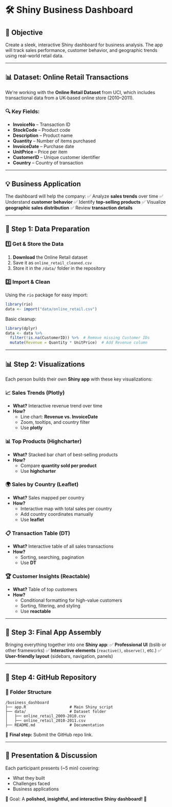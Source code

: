 # 🛠 Shiny Business Dashboard

## 🎯 Objective
Create a sleek, interactive Shiny dashboard for business analysis. The app will track sales performance, customer behavior, and geographic trends using real-world retail data.

---

## 📊 Dataset: Online Retail Transactions
We're working with the **Online Retail Dataset** from UCI, which includes transactional data from a UK-based online store (2010–2011).

### 🔍 Key Fields:
- **InvoiceNo** – Transaction ID
- **StockCode** – Product code
- **Description** – Product name
- **Quantity** – Number of items purchased
- **InvoiceDate** – Purchase date
- **UnitPrice** – Price per item
- **CustomerID** – Unique customer identifier
- **Country** – Country of transaction

---

## 💡 Business Application
The dashboard will help the company:
✅ Analyze **sales trends** over time
✅ Understand **customer behavior**
✅ Identify **top-selling products**
✅ Visualize **geographic sales distribution**
✅ Review **transaction details**

---

## 📂 Step 1: Data Preparation

### 1️⃣ Get & Store the Data
1. **Download** the Online Retail dataset
2. Save it as `online_retail_cleaned.csv`
3. Store it in the `/data/` folder in the repository

### 2️⃣ Import & Clean
Using the `rio` package for easy import:
```r
library(rio)
data <- import("data/online_retail.csv")
```
Basic cleanup:
```r
library(dplyr)
data <- data %>%
  filter(!is.na(CustomerID)) %>%  # Remove missing Customer IDs
  mutate(Revenue = Quantity * UnitPrice)  # Add Revenue column
```

---

## 📊 Step 2: Visualizations
Each person builds their own **Shiny app** with these key visualizations:

### 📈 **Sales Trends (Plotly)**
- **What?** Interactive revenue trend over time
- **How?**
  - Line chart: **Revenue vs. InvoiceDate**
  - Zoom, tooltips, and country filter
  - Use **plotly**

### 📊 **Top Products (Highcharter)**
- **What?** Stacked bar chart of best-selling products
- **How?**
  - Compare **quantity sold per product**
  - Use **highcharter**

### 🌍 **Sales by Country (Leaflet)**
- **What?** Sales mapped per country
- **How?**
  - Interactive map with total sales per country
  - Add country coordinates manually
  - Use **leaflet**

### 📋 **Transaction Table (DT)**
- **What?** Interactive table of all sales transactions
- **How?**
  - Sorting, searching, pagination
  - Use **DT**

### 🏆 **Customer Insights (Reactable)**
- **What?** Table of top customers
- **How?**
  - Conditional formatting for high-value customers
  - Sorting, filtering, and styling
  - Use **reactable**

---

## 🚀 Step 3: Final App Assembly
Bringing everything together into one **Shiny app**:
✅ **Professional UI** (bslib or other frameworks)
✅ **Interactive elements** (`reactive()`, `observe()`, etc.)
✅ **User-friendly layout** (sidebars, navigation, panels)

---

## 📂 Step 4: GitHub Repository

### 📁 Folder Structure
```
/business_dashboard
├── app.R                   # Main Shiny script
├── data/                   # Dataset folder
│   ├── online_retail_2009-2010.csv  
│   ├── online_retail_2010-2011.csv 
├── README.md               # Documentation
```
🔗 **Final step:** Submit the GitHub repo link.

---

## 🎤 Presentation & Discussion
Each participant presents (~5 min) covering:
- What they built
- Challenges faced
- Business applications

🎯 Goal: A **polished, insightful, and interactive Shiny dashboard!** 🚀

